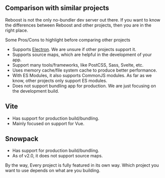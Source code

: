 ## Comparison with similar projects
Reboost is not the only no-bundler dev server out there.
If you want to know the differences between Reboost and
other projects, then you are in the right place.

Some Pros/Cons to highlight before comparing other projects
- Supports [Electron](https://www.electronjs.org/). We are unsure if other projects support it.
- Supports source maps, which are helpful in the development of your app.
- Support many tools/frameworks, like PostCSS, Sass, Svelte, etc.
- Uses memory cache/file system cache to produce better performance.
- With ES Modules, it also supports CommonJS modules. As far as we know, other projects only support ES modules.
- Does not support bundling app for production. We are just focusing on the development build.

## Vite
- Has support for production build/bundling.
- Mainly focused on support for Vue.

## Snowpack
- Has support for production build/bundling.
- As of v2.0, it does not support source maps.

By the way, Every project is fully featured in its own way. Which project you
want to use depends on what are you building.
